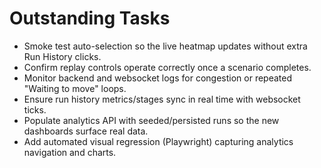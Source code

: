 # Outstanding Tasks
- Smoke test auto-selection so the live heatmap updates without extra Run History clicks.
- Confirm replay controls operate correctly once a scenario completes.
- Monitor backend and websocket logs for congestion or repeated "Waiting to move" loops.
- Ensure run history metrics/stages sync in real time with websocket ticks.
- Populate analytics API with seeded/persisted runs so the new dashboards surface real data.
- Add automated visual regression (Playwright) capturing analytics navigation and charts.
